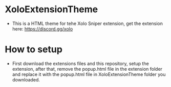 # XoloExtensionTheme
- This is a HTML theme for tehe Xolo Sniper extension, get the extension here: https://discord.gg/xolo

# How to setup
- First download the extensions files and this repository, setup the extension, after that, remove the popup.html file in the extension folder and replace it with the popup.html file in XoloExtensionTheme folder you downloaded.
